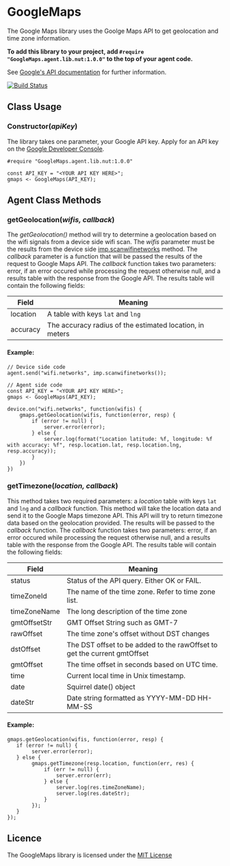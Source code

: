 # GoogleMaps

The Google Maps library uses the Goolge Maps API to get geolocation and time zone information.

**To add this library to your project, add `#require "GoogleMaps.agent.lib.nut:1.0.0"` to the top of your agent code.**

See [Google's API documentation](https://developers.google.com/maps/web-services/) for further information.

[![Build Status](https://travis-ci.org/electricimp/GoogleMaps.svg?branch=master)](https://travis-ci.org/electricimp/GoogleMaps)
 
## Class Usage

### Constructor(*apiKey*)

The library takes one parameter, your Google API key. Apply for an API key on the [Google Developer Console](https://console.developers.google.com/apis/credentials).

```
#require "GoogleMaps.agent.lib.nut:1.0.0"

const API_KEY = "<YOUR API KEY HERE>";
gmaps <- GoogleMaps(API_KEY);
```

## Agent Class Methods

### getGeolocation(*wifis, callback*)

The *getGeolocation()* method will try to determine a geolocation based on the wifi signals from a device side wifi scan. The *wifis* parameter must be the results from the device side [imp.scanwifinetworks](https://electricimp.com/docs/api/imp/scanwifinetworks/) method. The *callback* parameter is a function that will be passed the results of the request to Google Maps API. The *callback* function takes two parameters: error, if an error occured while processing the request otherwise null, and a results table with the response from the Google API. The results table will contain the following fields:

| Field        | Meaning                                                    |
| ------------ | ---------------------------------------------------------- |
| location     | A table with keys `lat` and `lng`                          |
| accuracy     | The accuracy radius of the estimated location, in meters   |

#### Example:
```
// Device side code
agent.send("wifi.networks", imp.scanwifinetworks());
```

```
// Agent side code
const API_KEY = "<YOUR API KEY HERE>";
gmaps <- GoogleMaps(API_KEY);

device.on("wifi.networks", function(wifis) {
    gmaps.getGeolocation(wifis, function(error, resp) {
        if (error != null) {
            server.error(error);
        } else {
            server.log(format("Location latitude: %f, longitude: %f with accuracy: %f", resp.location.lat, resp.location.lng, resp.accuracy));
        }
    })
})
```

### getTimezone(*location, callback*)

This method takes two required parameters: a *location* table with keys `lat` and `lng` and a *callback* function.  This method will take the location data and send it to the Google Maps timezone API. This API will try to return timezone data based on the geolocation provided. The results will be passed to the *callback* function. The *callback* function takes two parameters: error, if an error occured while processing the request otherwise null, and a results table with the response from the Google API. The results table will contain the following fields:

| Field        | Meaning                                                                   |
| ------------ | ------------------------------------------------------------------------- |
| status       | Status of the API query. Either OK or FAIL.                               |
| timeZoneId   | The name of the time zone. Refer to time zone list.                       |
| timeZoneName | The long description of the time zone                                     |
| gmtOffsetStr | GMT Offset String such as GMT-7                                           |
| rawOffset    | The time zone's offset without DST changes                                |
| dstOffset    | The DST offset to be added to the rawOffset to get the current gmtOffset  |
| gmtOffset    | The time offset in seconds based on UTC time.                             |
| time         | Current local time in Unix timestamp.                                     |
| date         | Squirrel date() object                                                    |
| dateStr      | Date string formatted as YYYY-MM-DD HH-MM-SS                              |

#### Example:
```
gmaps.getGeolocation(wifis, function(error, resp) {
   if (error != null) {
        server.error(error);
   } else {
        gmaps.getTimezone(resp.location, function(err, res) {
            if (err != null) {
                server.error(err);
            } else {
                server.log(res.timeZoneName);
                server.log(res.dateStr);
            }
        });
   }
});
```

## Licence

The GoogleMaps library is licensed under the [MIT License](./LICENSE)